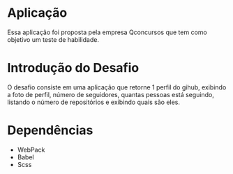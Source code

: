 # Aplicação 
Essa aplicação foi proposta pela empresa Qconcursos que tem como objetivo um teste de habilidade. 

# Introdução do Desafio
O desafio consiste em uma aplicação que  retorne 1 perfil do gihub, exibindo a foto de perfil, número de seguidores, quantas pessoas está seguindo, listando o número de repositórios e exibindo quais são eles.

# Dependências 
* WebPack
* Babel 
* Scss

